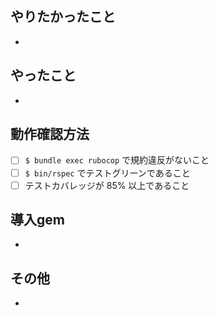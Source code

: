 やりたかったこと
---
- 

やったこと
----
- 

動作確認方法
---
- [ ] `$ bundle exec rubocop` で規約違反がないこと
- [ ] `$ bin/rspec` でテストグリーンであること
- [ ] テストカバレッジが 85% 以上であること

導入gem
---
- 

その他
---
- []()

